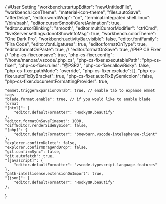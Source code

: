 {
#User Setting
    "workbench.startupEditor": "newUntitledFile",
    "workbench.iconTheme": "material-icon-theme",
    "files.autoSave": "afterDelay",
    "editor.wordWrap": "on",
    "terminal.integrated.shell.linux": "/bin/bash",
    "editor.cursorSmoothCaretAnimation": true,
    "editor.cursorBlinking": "smooth",
    "editor.multiCursorModifier": "ctrlCmd",
    "liveServer.settings.donotShowInfoMsg": true,
    "workbench.colorTheme": "One Dark Pro",
    "workbench.activityBar.visible": false,
    "editor.fontFamily": "Fira Code",
    "editor.fontLigatures": true,
    "editor.formatOnType": true,
    "editor.formatOnPaste": true,
    // "editor.formatOnSave": true,
    //PHP CS Fixer
    // "php-cs-fixer.onsave": true,
    "php-cs-fixer.config": "/home/manoar/.vscode/.php_cs",
    "php-cs-fixer.executablePath": "php-cs-fixer",
    "php-cs-fixer.rules": "@PSR2",
    "php-cs-fixer.allowRisky": false,
    "php-cs-fixer.pathMode": "override",
    "php-cs-fixer.exclude": [],
    "php-cs-fixer.autoFixByBracket": true,
    "php-cs-fixer.autoFixBySemicolon": false,
    "php-cs-fixer.documentFormattingProvider": true,


    "emmet.triggerExpansionOnTab": true, // enable tab to expanse emmet tags
    "blade.format.enable": true, // if you would like to enable blade format
    "[html]": {
        "editor.defaultFormatter": "HookyQR.beautify"
    },
    "editor.formatOnSaveTimeout": 1000,
    "diffEditor.renderSideBySide": false,
    "[php]": {
        "editor.defaultFormatter": "bmewburn.vscode-intelephense-client"
    },
    "explorer.confirmDelete": false,
    "explorer.confirmDragAndDrop": false,
    "git.confirmSync": false,
    "git.autofetch": true,
    "[javascript]": {
        "editor.defaultFormatter": "vscode.typescript-language-features"
    },
    "path-intellisense.extensionOnImport": true,
    "[json]": {
        "editor.defaultFormatter": "HookyQR.beautify"
    },
}
